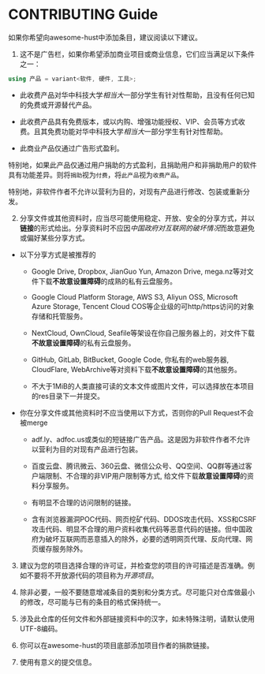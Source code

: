# CONTRIBUTING Guide

如果你希望向awesome-hust中添加条目，建议阅读以下建议。

1. 这不是广告栏，如果你希望添加商业项目或商业信息，它们应当满足以下条件之一：

```c++
using 产品 = variant<软件, 硬件, 工具>;
```

 * 此收费产品对华中科技大学*相当大*一部分学生有针对性帮助，且没有任何已知的免费或开源替代产品。

 * 此收费产品具有免费版本，或以内购、增强功能授权、VIP、会员等方式收费。且其免费功能对华中科技大学*相当大*一部分学生有针对性帮助。

 * 此商业产品仅通过广告形式盈利。

特别地，如果此产品仅通过用户捐助的方式盈利，且捐助用户和非捐助用户的软件具有功能差异。则将`捐助`视为`付费`，将`此产品`视为`收费产品`。

特别地，非软件作者不允许以营利为目的，对现有产品进行修改、包装或重新分发。

2. 分享文件或其他资料时，应当尽可能使用稳定、开放、安全的分享方式，并以**链接**的形式给出。分享资料时不应因*中国政府对互联网的破坏情况*而故意避免或偏好某些分享方式。

 * 以下分享方式是被推荐的

     * Google Drive, Dropbox, JianGuo Yun, Amazon Drive, mega.nz等对文件下载**不故意设置障碍**的成熟的私有云盘服务。

     * Google Cloud Platform Storage, AWS S3, Aliyun OSS, Microsoft Azure Storage, Tencent Cloud COS等企业级的可http/https访问的对象存储和托管服务。

     * NextCloud, OwnCloud, Seafile等架设在你自己服务器上的，对文件下载**不故意设置障碍**的私有云盘服务。

     * GitHub, GitLab, BitBucket, Google Code, 你私有的web服务器, CloudFlare, WebArchive等对资料下载**不故意设置障碍**的其他服务。

     * 不大于1MiB的人类直接可读的文本文件或图片文件，可以选择放在本项目的res目录下一并提交。

 * 你在分享文件或其他资料时不应当使用以下方式，否则你的Pull Request不会被merge

     * adf.ly、adfoc.us或类似的短链接广告产品。这是因为非软件作者不允许以营利为目的对现有产品进行包装。

     * 百度云盘、腾讯微云、360云盘、微信公众号、QQ空间、QQ群等通过客户端限制、不合理的非VIP用户限制等方式, 给文件下载**故意设置障碍**的资料分享服务。

     * 有明显不合理的访问限制的链接。

     * 含有浏览器漏洞POC代码、网页挖矿代码、DDOS攻击代码、XSS和CSRF攻击代码、明显不合理的用户资料收集代码等恶意代码的链接。但中国政府为破坏互联网而恶意插入的除外，必要的透明网页代理、反向代理、网页缓存服务除外。

3. 建议为您的项目选择合理的许可证，并检查您的项目的许可描述是否准确。例如不要将不开放源代码的项目称为*开源项目*。

4. 除非必要，一般不要随意增减条目的类别和分类方式。尽可能只对仓库做最小的修改，尽可能与已有的条目的格式保持统一。

5. 涉及此仓库的任何文件和外部链接资料中的汉字，如未特殊注明，请默认使用UTF-8编码。

6. 你可以在awesome-hust的项目底部添加项目作者的捐款链接。

7. 使用有意义的提交信息。





